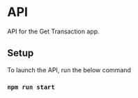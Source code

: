 # API

API for the Get Transaction app.

## Setup

To launch the API, run the below command

### `npm run start`
